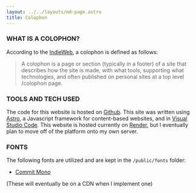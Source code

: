 ```yaml
---
layout: ../../layouts/md-page.astro
title: Colophon
---
```


### WHAT IS A COLOPHON?

According to the [IndieWeb](https://indieweb.org/colophon), a colophon is defined as follows:

> A colophon is a page or section (typically in a footer) of a site that describes how the site is made, with what tools, supporting what technologies, and often published on personal sites at a top level /colophon page.

### TOOLS AND TECH USED

The code for this website is hosted on [Github](https://github.com/chaezwav/website). This site was written using [Astro](https://astro.build), a Javascript framework for content-based websites, and in [Visual Studio Code](https://code.visualstudio.com/). This website is hosted currently on [Render](https://render.com), but I eventually plan to move off of the platform onto my own server.

### FONTS

The following fonts are utilized and are kept in the `/public/fonts` folder:

<!-- - [Excon](https://www.fontshare.com/?q=Excon) - Headers and links
- [Atkinson Hyperlegible](https://www.brailleinstitute.org/freefont/) - Body text -->

- [Commit Mono](https://commitmono.com/)

(These will eventually be on a CDN when I implement one)
